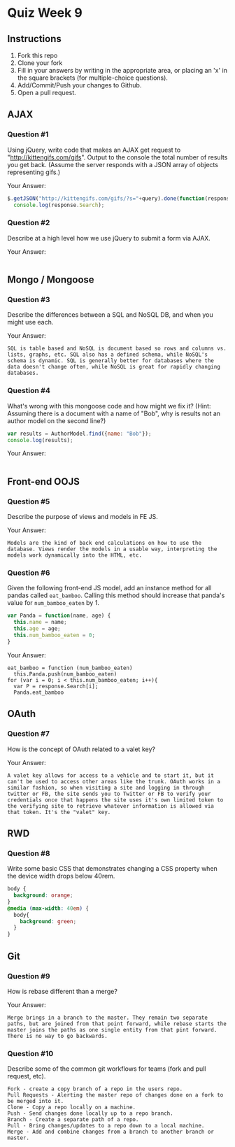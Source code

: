 # Quiz Week 9

## Instructions

1. Fork this repo
2. Clone your fork
3. Fill in your answers by writing in the appropriate area, or placing an 'x' in
the square brackets (for multiple-choice questions).
4. Add/Commit/Push your changes to Github.
5. Open a pull request.

## AJAX

### Question #1

Using jQuery, write code that makes an AJAX get request to "http://kittengifs.com/gifs". Output to the console the total number of results you get back. (Assume the server responds with a JSON array of objects representing gifs.)

Your Answer:
```js
$.getJSON("http://kittengifs.com/gifs/?s="+query).done(function(response){
  console.log(response.Search);
```

### Question #2

Describe at a high level how we use jQuery to submit a form via AJAX.

Your Answer:
```text

```


## Mongo / Mongoose

### Question #3

Describe the differences between a SQL and NoSQL DB, and when you might use each.

Your Answer:
```text
SQL is table based and NoSQL is document based so rows and columns vs. lists, graphs, etc. SQL also has a defined schema, while NoSQL's schema is dynamic. SQL is generally better for databases where the data doesn't change often, while NoSQL is great for rapidly changing databases.
```


### Question #4

What's wrong with this mongoose code and how might we fix it?
(Hint: Assuming there is a document with a name of "Bob", why is results not an author model on the second line?)

```js
var results = AuthorModel.find({name: "Bob"});
console.log(results);
```

Your Answer:
```text

```

## Front-end OOJS

### Question #5

Describe the purpose of views and models in FE JS.

Your Answer:
```text
Models are the kind of back end calculations on how to use the database. Views render the models in a usable way, interpreting the models work dynamically into the HTML, etc.
```

### Question #6

Given the following front-end JS model, add an instance method for all pandas called `eat_bamboo`. Calling this method should increase that panda's value for `num_bamboo_eaten` by 1.

```js
var Panda = function(name, age) {
  this.name = name;
  this.age = age;
  this.num_bamboo_eaten = 0;
}
```

Your Answer:
```text
eat_bamboo = function (num_bamboo_eaten)
  this.Panda.push(num_bamboo_eaten)
for (var i = 0; i < this.num_bamboo_eaten; i++){
  var P = response.Search[i];
  Panda.eat_bamboo
```


## OAuth

### Question #7

How is the concept of OAuth related to a valet key?

Your Answer:
```text
A valet key allows for access to a vehicle and to start it, but it can't be used to access other areas like the trunk. OAuth works in a similar fashion, so when visiting a site and logging in through twitter or FB, the site sends you to Twitter or FB to verify your credentials once that happens the site uses it's own limited token to the verifying site to retrieve whatever information is allowed via that token. It's the "valet" key.
```


## RWD

### Question #8

Write some basic CSS that demonstrates changing a CSS property when the device width drops below 40rem.

```css
body {
  background: orange;
}
@media (max-width: 40em) {
  body{
    background: green;
  }
}
```

## Git

### Question #9

How is rebase different than a merge?

Your Answer:
```text
Merge brings in a branch to the master. They remain two separate paths, but are joined from that point forward, while rebase starts the master joins the paths as one single entity from that pint forward. There is no way to go backwards.
```

### Question #10

Describe some of the common git workflows for teams (fork and pull request, etc).

```text
Fork - create a copy branch of a repo in the users repo.
Pull Requests - Alerting the master repo of changes done on a fork to be merged into it.
Clone - Copy a repo locally on a machine.
Push - Send changes done locally up to a repo branch.
Branch - Create a separate path of a repo.
Pull - Bring changes/updates to a repo down to a local machine.
Merge - Add and combine changes from a branch to another branch or master.
```
